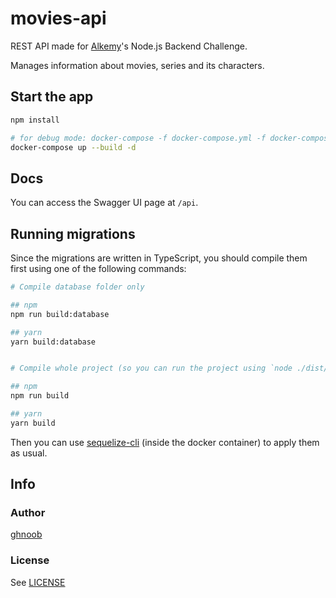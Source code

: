 # movies-api

REST API made for [Alkemy](https://alkemy.org)'s Node.js Backend Challenge.

Manages information about movies, series and its characters.

## Start the app

```bash
npm install

# for debug mode: docker-compose -f docker-compose.yml -f docker-compose.debug.yml up --build -d
docker-compose up --build -d
```

## Docs

You can access the Swagger UI page at `/api`.

## Running migrations

Since the migrations are written in TypeScript, you should compile them first using one of the
following commands:
```bash
# Compile database folder only

## npm
npm run build:database

## yarn
yarn build:database


# Compile whole project (so you can run the project using `node ./dist/index.js` too)

## npm
npm run build

## yarn
yarn build
```

Then you can use [sequelize-cli](https://www.npmjs.com/package/sequelize-cli) (inside the
docker container) to apply them as usual.

## Info

### Author

[ghnoob](https://github.com/ghnoob)

### License

See [LICENSE](./LICENSE)

